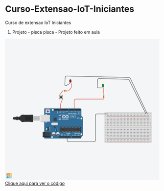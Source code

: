 # Curso-Extensao-IoT-Iniciantes
Curso de extensao IoT Iniciantes
1) Projeto - pisca pisca - Projeto feito em aula
<img src="piscapisca.png">
<a href="piscapisca.ino.rtf">Clique aqui para ver o código</a>
